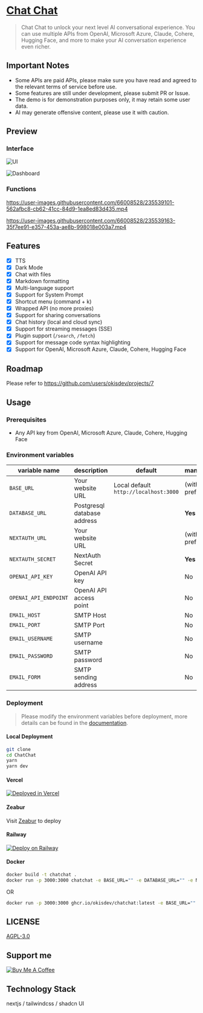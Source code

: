 # [Chat Chat](https://chat.okisdev.com)

> Chat Chat to unlock your next level AI conversational experience. You can use multiple APIs from OpenAI, Microsoft Azure, Claude, Cohere, Hugging Face, and more to make your AI conversation experience even richer.

## Important Notes

-   Some APIs are paid APIs, please make sure you have read and agreed to the relevant terms of service before use.
-   Some features are still under development, please submit PR or Issue.
-   The demo is for demonstration purposes only, it may retain some user data.
-   AI may generate offensive content, please use it with caution.

## Preview

### Interface

![UI](https://cdn.harrly.com/project/GitHub/Chat-Chat/img/UI-1.png)

![Dashboard](https://cdn.harrly.com/project/GitHub/Chat-Chat/img/Dashboard-1.png)

### Functions

https://user-images.githubusercontent.com/66008528/235539101-562afbc8-cb62-41cc-84d9-1ea8ed83d435.mp4

https://user-images.githubusercontent.com/66008528/235539163-35f7ee91-e357-453a-ae8b-998018e003a7.mp4

## Features

-   [x] TTS
-   [x] Dark Mode
-   [x] Chat with files
-   [x] Markdown formatting
-   [x] Multi-language support
-   [x] Support for System Prompt
-   [x] Shortcut menu (command + k)
-   [x] Wrapped API (no more proxies)
-   [x] Support for sharing conversations
-   [x] Chat history (local and cloud sync)
-   [x] Support for streaming messages (SSE)
-   [x] Plugin support (`/search`, `/fetch`)
-   [x] Support for message code syntax highlighting
-   [x] Support for OpenAI, Microsoft Azure, Claude, Cohere, Hugging Face

## Roadmap

Please refer to https://github.com/users/okisdev/projects/7

## Usage

### Prerequisites

-   Any API key from OpenAI, Microsoft Azure, Claude, Cohere, Hugging Face

### Environment variables

| variable name         | description                 | default                               | mandatory                | prompt                                                                                                            |
| --------------------- | --------------------------- | ------------------------------------- | ------------------------ | ----------------------------------------------------------------------------------------------------------------- |
| `BASE_URL`            | Your website URL            | Local default `http://localhost:3000` | (with prefix) **Yes**    |                                                                                                                   |
| `DATABASE_URL`        | Postgresql database address |                                       | **Yes**                  | Start with `postgresql://` (if not required, please fill in `postgresql://user:password@example.com:port/dbname`) |
| `NEXTAUTH_URL`        | Your website URL            |                                       | (without prefix) **Yes** |                                                                                                                   |
| `NEXTAUTH_SECRET`     | NextAuth Secret             |                                       | **Yes**                  | Random hash (16 bits is best)                                                                                     |
| `OPENAI_API_KEY`      | OpenAI API key              |                                       | No                       |                                                                                                                   |
| `OPENAI_API_ENDPOINT` | OpenAI API access point     |                                       | No                       |                                                                                                                   |
| `EMAIL_HOST`          | SMTP Host                   |                                       | No                       |                                                                                                                   |
| `EMAIL_PORT`          | SMTP Port                   |                                       | No                       |                                                                                                                   |
| `EMAIL_USERNAME`      | SMTP username               |                                       | No                       |                                                                                                                   |
| `EMAIL_PASSWORD`      | SMTP password               |                                       | No                       |                                                                                                                   |
| `EMAIL_FORM`          | SMTP sending address        |                                       | No                       |                                                                                                                   |

### Deployment

> Please modify the environment variables before deployment, more details can be found in the [documentation](https://docs.okis.dev/chat/deployment/).

#### Local Deployment

```bash
git clone
cd ChatChat
yarn
yarn dev
```

#### Vercel

[![Deployed in Vercel](https://vercel.com/button)](https://vercel.com/import/project?template=https://github.com/okisdev/ChatChat)

#### Zeabur

Visit [Zeabur](https://zeabur.com) to deploy

#### Railway

[![Deploy on Railway](https://railway.app/button.svg)](https://railway.app/template/-WWW5r)

#### Docker

```bash
docker build -t chatchat .
docker run -p 3000:3000 chatchat -e BASE_URL="" -e DATABASE_URL="" -e NEXTAUTH_URL="" -e NEXTAUTH_SECRET="" -e OPENAI_API_KEY="" -e OPENAI_API_ENDPOINT="" -e EMAIL_HOST="" -e EMAIL_PORT="" -e EMAIL_USERNAME="" -e EMAIL_PASSWORD="" -e EMAIL_FORM=""
```

OR

```bash
docker run -p 3000:3000 ghcr.io/okisdev/chatchat:latest -e BASE_URL="" -e DATABASE_URL="" -e NEXTAUTH_URL="" -e NEXTAUTH_SECRET="" -e OPENAI_API_KEY="" -e OPENAI_API_ENDPOINT="" -e EMAIL_HOST="" -e EMAIL_PORT="" -e EMAIL_USERNAME="" -e EMAIL_PASSWORD="" -e EMAIL_FORM=""
```

## LICENSE

[AGPL-3.0](./LICENSE)

## Support me

[![Buy Me A Coffee](https://www.buymeacoffee.com/assets/img/custom_images/orange_img.png)](https://www.buymeacoffee.com/okisdev)

## Technology Stack

nextjs / tailwindcss / shadcn UI

```

```
